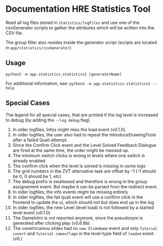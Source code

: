 # Documentation HRE Statistics Tool
Read all log files stored in `statistics/logFiles` and use one of the csvGenerator scripts to gather the attributes 
which will be written into the CSV file.

The group filter also resides inside the generator script (scripts are located in `app/statistics/csvGenerator`)

## Usage
`python3 -m app.statistics.statistics2 [generatorName]`


For additional information, see: `python3 -m app.statistics.statistics2 --help`

## Special Cases
The legend for all special cases, that are printed if the log level is increased to debug 
(by adding the `--log debug` flag)

1. In older logfiles, Infos might miss the load event (v0.1.0).
2. In older logfiles, the user also had to repeat the IntroduceDrawingTools after a failed Quali attempt.
3. Since the Confirm Click event and the Level Solved Feedback Dialogue are fired at the same time, the order might be 
messed up.
4. The minimum switch clicks is wrong in levels where one switch is already enabled
5. The confirm click when the level is solved is missing in some logs
6. The grid numbers in the ZVT alternative task are offset by -1 (-1 should be 0, 0 should be 1, etc)
7. The debug prefix is swallowed and therefore is wrong in the group assignement event. But maybe it can be parsed from 
the redirect event.
8. In older logfiles, the info events might be missing entirely
9. In older logfiles, the fail quali event will use a confirm click in the frontend to update the ui, which should not 
but does end up in the log
10. In older logfiles, the new Level (level load) is not followed by a started level event (v0.1.0)
11. The GameIntro is not reported anymore, since the pseudonym is generated after clicking play (v0.6.6b)
12. The covert/camou slides had no `new SlideName` event and only `Tutorial covert` and `Tutorial camouflage` in the level-type field of `loaded` event (v0.)
